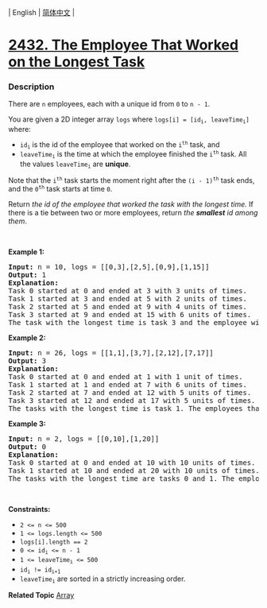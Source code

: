 | English | [简体中文](README.md) |

# [2432. The Employee That Worked on the Longest Task](https://leetcode.cn/problems/the-employee-that-worked-on-the-longest-task)
 ### Description
<p>There are <code>n</code> employees, each with a unique id from <code>0</code> to <code>n - 1</code>.</p>

<p>You are given a 2D integer array <code>logs</code> where <code>logs[i] = [id<sub>i</sub>, leaveTime<sub>i</sub>]</code> where:</p>

<ul>
	<li><code>id<sub>i</sub></code> is the id of the employee that worked on the <code>i<sup>th</sup></code> task, and</li>
	<li><code>leaveTime<sub>i</sub></code> is the time at which the employee finished the <code>i<sup>th</sup></code> task. All the values <code>leaveTime<sub>i</sub></code> are <strong>unique</strong>.</li>
</ul>

<p>Note that the <code>i<sup>th</sup></code> task starts the moment right after the <code>(i - 1)<sup>th</sup></code> task ends, and the <code>0<sup>th</sup></code> task starts at time <code>0</code>.</p>

<p>Return <em>the id of the employee that worked the task with the longest time.</em> If there is a tie between two or more employees, return<em> the <strong>smallest</strong> id among them</em>.</p>

<p>&nbsp;</p>
<p><strong class="example">Example 1:</strong></p>

<pre>
<strong>Input:</strong> n = 10, logs = [[0,3],[2,5],[0,9],[1,15]]
<strong>Output:</strong> 1
<strong>Explanation:</strong> 
Task 0 started at 0 and ended at 3 with 3 units of times.
Task 1 started at 3 and ended at 5 with 2 units of times.
Task 2 started at 5 and ended at 9 with 4 units of times.
Task 3 started at 9 and ended at 15 with 6 units of times.
The task with the longest time is task 3 and the employee with id 1 is the one that worked on it, so we return 1.
</pre>

<p><strong class="example">Example 2:</strong></p>

<pre>
<strong>Input:</strong> n = 26, logs = [[1,1],[3,7],[2,12],[7,17]]
<strong>Output:</strong> 3
<strong>Explanation:</strong> 
Task 0 started at 0 and ended at 1 with 1 unit of times.
Task 1 started at 1 and ended at 7 with 6 units of times.
Task 2 started at 7 and ended at 12 with 5 units of times.
Task 3 started at 12 and ended at 17 with 5 units of times.
The tasks with the longest time is task 1. The employees that worked on it is 3, so we return 3.
</pre>

<p><strong class="example">Example 3:</strong></p>

<pre>
<strong>Input:</strong> n = 2, logs = [[0,10],[1,20]]
<strong>Output:</strong> 0
<strong>Explanation:</strong> 
Task 0 started at 0 and ended at 10 with 10 units of times.
Task 1 started at 10 and ended at 20 with 10 units of times.
The tasks with the longest time are tasks 0 and 1. The employees that worked on them are 0 and 1, so we return the smallest id 0.
</pre>

<p>&nbsp;</p>
<p><strong>Constraints:</strong></p>

<ul>
	<li><code>2 &lt;= n &lt;= 500</code></li>
	<li><code>1 &lt;= logs.length &lt;= 500</code></li>
	<li><code>logs[i].length == 2</code></li>
	<li><code>0 &lt;= id<sub>i</sub> &lt;= n - 1</code></li>
	<li><code>1 &lt;= leaveTime<sub>i</sub> &lt;= 500</code></li>
	<li><code>id<sub>i</sub> != id<sub>i+1</sub></code></li>
	<li><code>leaveTime<sub>i</sub></code> are sorted in a strictly increasing order.</li>
</ul>

**Related Topic**  [Array](https://leetcode.cn/tag/array) 